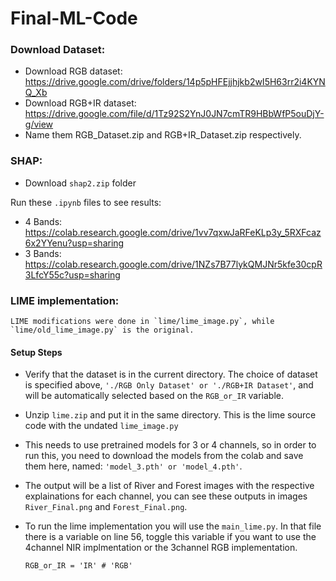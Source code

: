 # Final-ML-Code 

### Download Dataset:
- Download RGB dataset: https://drive.google.com/drive/folders/14p5pHFEjjhjkb2wI5H63rr2i4KYNQ_Xb
- Download RGB+IR dataset: https://drive.google.com/file/d/1Tz92S2YnJ0JN7cmTR9HBbWfP5ouDjY-g/view
- Name them RGB_Dataset.zip and RGB+IR_Dataset.zip respectively.


### SHAP:
- Download `shap2.zip` folder 

Run these `.ipynb` files to see results:
+ 4 Bands: https://colab.research.google.com/drive/1vv7qxwJaRFeKLp3y_5RXFcaz6x2YYenu?usp=sharing
+ 3 Bands: https://colab.research.google.com/drive/1NZs7B77lykQMJNr5kfe30cpR3LfcY55c?usp=sharing


### LIME implementation:
    LIME modifications were done in `lime/lime_image.py`, while `lime/old_lime_image.py` is the original.

#### Setup Steps
+ Verify that the dataset is in the current directory. The choice of dataset is specified above, `'./RGB Only Dataset' or './RGB+IR Dataset'`, and will be automatically selected based on the `RGB_or_IR` variable.

+ Unzip `lime.zip` and put it in the same directory. This is the lime source code with the undated `lime_image.py`

+ This needs to use pretrained models for 3 or 4 channels, so in order to run this, you need to download the models from the colab and save them here, named: `'model_3.pth' or 'model_4.pth'`.

+ The output will be a list of River and Forest images with the respective explainations for each channel, you can see these outputs in images `River_Final.png` and `Forest_Final.png`.

+ To run the lime implementation you will use the `main_lime.py`. In that file there is a variable on line 56, toggle this variable if you want to use the 4channel NIR implmentation or the 3channel RGB implementation.
    ```
    RGB_or_IR = 'IR' # 'RGB'
    ```
